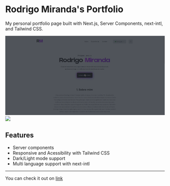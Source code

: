 # Rodrigo Miranda's Portfolio

My personal portfolio page built with Next.js, Server Components, next-intl, and Tailwind CSS.

<img src="./public/github/gif1.gif" >
<img src="./public/github/gif2.gif" >

## Features

- Server components
- Responsive and Acessibility with Tailwind CSS
- Dark/Light mode support
- Multi language support with next-intl

<hr>
You can check it out on <a href="https://rodrigoamiranda.dev/">link</a>
